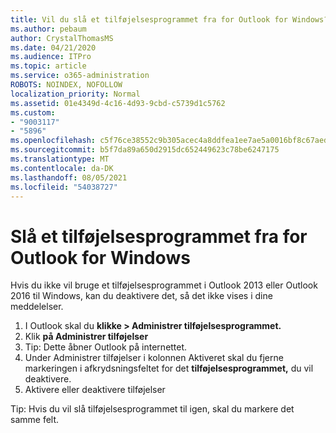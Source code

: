 ```yaml
---
title: Vil du slå et tilføjelsesprogrammet fra for Outlook for Windows?
ms.author: pebaum
author: CrystalThomasMS
ms.date: 04/21/2020
ms.audience: ITPro
ms.topic: article
ms.service: o365-administration
ROBOTS: NOINDEX, NOFOLLOW
localization_priority: Normal
ms.assetid: 01e4349d-4c16-4d93-9cbd-c5739d1c5762
ms.custom:
- "9003117"
- "5896"
ms.openlocfilehash: c5f76ce38552c9b305acec4a8ddfea1ee7ae5a0016bf8c67aed1d7e7c2c3449b
ms.sourcegitcommit: b5f7da89a650d2915dc652449623c78be6247175
ms.translationtype: MT
ms.contentlocale: da-DK
ms.lasthandoff: 08/05/2021
ms.locfileid: "54038727"
---
```

# <a name="turn-an-add-in-off-for-outlook-for-windows"></a>Slå et tilføjelsesprogrammet fra for Outlook for Windows

Hvis du ikke vil bruge et tilføjelsesprogrammet i Outlook 2013 eller Outlook 2016 til Windows, kan du deaktivere det, så det ikke vises i dine meddelelser.  

1. I Outlook skal du **klikke > Administrer tilføjelsesprogrammet.**
2. Klik  **på Administrer tilføjelser**
3. Tip: Dette åbner Outlook på internettet.
4. Under Administrer tilføjelser i kolonnen Aktiveret skal du fjerne markeringen i afkrydsningsfeltet for det **tilføjelsesprogrammet,**  du vil deaktivere.
5. Aktivere eller deaktivere tilføjelser

Tip: Hvis du vil slå tilføjelsesprogrammet til igen, skal du markere det samme felt.
